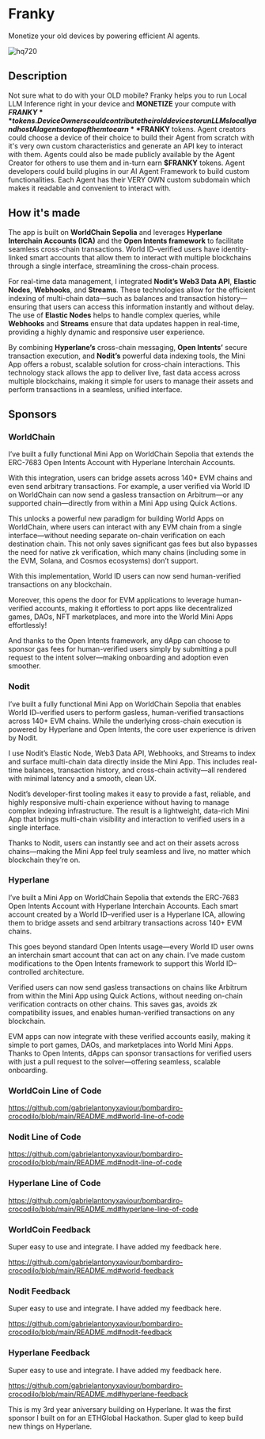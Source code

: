 # Franky
Monetize your old devices by powering efficient AI agents.

![hq720](https://github.com/user-attachments/assets/f3bc02bc-7100-40c8-b2d4-b399c90fd305)

## Description

Not sure what to do with your OLD mobile? Franky helps you to run Local LLM Inference right in your device and **MONETIZE** your compute with **$FRANKY** tokens. Device Owners could contribute their old devices to run LLMs locally and host AI agents on top of them to earn **$FRANKY** tokens. Agent creators could choose a device of their choice to build their Agent from scratch with it's very own custom characteristics and generate an API key to interact with them. Agents could also be made publicly available by the Agent Creator for others to use them and in-turn earn **$FRANKY** tokens. Agent developers could build plugins in our AI Agent Framework to build custom functionalities. Each Agent has their VERY OWN custom subdomain which makes it readable and convenient to interact with.
## How it's made

The app is built on **WorldChain Sepolia** and leverages **Hyperlane Interchain Accounts (ICA)** and the **Open Intents framework** to facilitate seamless cross-chain transactions. World ID–verified users have identity-linked smart accounts that allow them to interact with multiple blockchains through a single interface, streamlining the cross-chain process.

For real-time data management, I integrated **Nodit’s Web3 Data API**, **Elastic Nodes**, **Webhooks**, and **Streams**. These technologies allow for the efficient indexing of multi-chain data—such as balances and transaction history—ensuring that users can access this information instantly and without delay. The use of **Elastic Nodes** helps to handle complex queries, while **Webhooks** and **Streams** ensure that data updates happen in real-time, providing a highly dynamic and responsive user experience.

By combining **Hyperlane’s** cross-chain messaging, **Open Intents’** secure transaction execution, and **Nodit’s** powerful data indexing tools, the Mini App offers a robust, scalable solution for cross-chain interactions. This technology stack allows the app to deliver live, fast data access across multiple blockchains, making it simple for users to manage their assets and perform transactions in a seamless, unified interface.

## Sponsors

### WorldChain

I’ve built a fully functional Mini App on WorldChain Sepolia that extends the ERC-7683 Open Intents Account with Hyperlane Interchain Accounts.

With this integration, users can bridge assets across 140+ EVM chains and even send arbitrary transactions. For example, a user verified via World ID on WorldChain can now send a gasless transaction on Arbitrum—or any supported chain—directly from within a Mini App using Quick Actions.

This unlocks a powerful new paradigm for building World Apps on WorldChain, where users can interact with any EVM chain from a single interface—without needing separate on-chain verification on each destination chain. This not only saves significant gas fees but also bypasses the need for native zk verification, which many chains (including some in the EVM, Solana, and Cosmos ecosystems) don’t support.

With this implementation, World ID users can now send human-verified transactions on any blockchain.

Moreover, this opens the door for EVM applications to leverage human-verified accounts, making it effortless to port apps like decentralized games, DAOs, NFT marketplaces, and more into the World Mini Apps effortlessly!

And thanks to the Open Intents framework, any dApp can choose to sponsor gas fees for human-verified users simply by submitting a pull request to the intent solver—making onboarding and adoption even smoother.

### Nodit

I’ve built a fully functional Mini App on WorldChain Sepolia that enables World ID–verified users to perform gasless, human-verified transactions across 140+ EVM chains. While the underlying cross-chain execution is powered by Hyperlane and Open Intents, the core user experience is driven by Nodit.

I use Nodit’s Elastic Node, Web3 Data API, Webhooks, and Streams to index and surface multi-chain data directly inside the Mini App. This includes real-time balances, transaction history, and cross-chain activity—all rendered with minimal latency and a smooth, clean UX.

Nodit’s developer-first tooling makes it easy to provide a fast, reliable, and highly responsive multi-chain experience without having to manage complex indexing infrastructure. The result is a lightweight, data-rich Mini App that brings multi-chain visibility and interaction to verified users in a single interface.

Thanks to Nodit, users can instantly see and act on their assets across chains—making the Mini App feel truly seamless and live, no matter which blockchain they’re on.

### Hyperlane

I’ve built a Mini App on WorldChain Sepolia that extends the ERC-7683 Open Intents Account with Hyperlane Interchain Accounts. Each smart account created by a World ID–verified user is a Hyperlane ICA, allowing them to bridge assets and send arbitrary transactions across 140+ EVM chains.

This goes beyond standard Open Intents usage—every World ID user owns an interchain smart account that can act on any chain. I’ve made custom modifications to the Open Intents framework to support this World ID–controlled architecture.

Verified users can now send gasless transactions on chains like Arbitrum from within the Mini App using Quick Actions, without needing on-chain verification contracts on other chains. This saves gas, avoids zk compatibility issues, and enables human-verified transactions on any blockchain.

EVM apps can now integrate with these verified accounts easily, making it simple to port games, DAOs, and marketplaces into World Mini Apps. Thanks to Open Intents, dApps can sponsor transactions for verified users with just a pull request to the solver—offering seamless, scalable onboarding.

### WorldCoin Line of Code

https://github.com/gabrielantonyxaviour/bombardiro-crocodilo/blob/main/README.md#world-line-of-code

### Nodit Line of Code

https://github.com/gabrielantonyxaviour/bombardiro-crocodilo/blob/main/README.md#nodit-line-of-code

### Hyperlane Line of Code

https://github.com/gabrielantonyxaviour/bombardiro-crocodilo/blob/main/README.md#hyperlane-line-of-code

### WorldCoin Feedback

Super easy to use and integrate. I have added my feedback here.

https://github.com/gabrielantonyxaviour/bombardiro-crocodilo/blob/main/README.md#world-feedback

### Nodit Feedback

Super easy to use and integrate. I have added my feedback here.

https://github.com/gabrielantonyxaviour/bombardiro-crocodilo/blob/main/README.md#nodit-feedback

### Hyperlane Feedback

Super easy to use and integrate. I have added my feedback here.

https://github.com/gabrielantonyxaviour/bombardiro-crocodilo/blob/main/README.md#hyperlane-feedback

This is my 3rd year aniversary building on Hyperlane. It was the first sponsor I built on for an ETHGlobal Hackathon. Super glad to keep build new things on Hyperlane.
